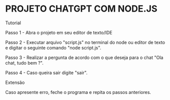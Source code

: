 
# PROJETO CHATGPT COM NODE.JS

Tutorial 

Passo 1 - Abra o projeto em seu editor de texto/IDE

Passo 2 - Executar arquivo "script.js" no terminal do node ou editor de texto e digitar o seguinte comando "node script.js".

Passo 3 - Realizar a pergunta de acordo com o que deseja para o chat "Ola chat, tudo bem ?".

Passo 4 - Caso queira sair digite "sair".

Extensão 

Caso apresente erro, feche o programa e repita os passos anteriores.


